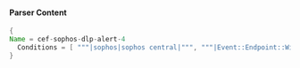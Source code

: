 #### Parser Content
```Java
{
Name = cef-sophos-dlp-alert-4
  Conditions = [ """|sophos|sophos central|""", """|Event::Endpoint::WindowsFirewall::Blocked|""", """group=ENDPOINT_FIREWALL""" ]
}
```